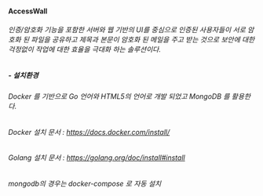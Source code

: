 #### AccessWall

###### 인증/암호화 기능을 포함한 서버와 웹 기반의 UI를 중심으로 인증된 사용자들이 서로 암호화 된 파일을 공유하고 제목과 본문이 암호화 된 메일을 주고 받는 것으로 보안에 대한 걱정없이 작업에 대한 효율을 극대화 하는 솔루션이다.

##### - 설치환경

###### Docker 를 기반으로 Go 언어와 HTML5의 언어로 개발 되었고 MongoDB 를 활용한다. 

###### Docker 설치 문서 : <https://docs.docker.com/install/>

###### Golang 설치 문서 : <https://golang.org/doc/install#install>

###### mongodb의 경우는 docker-compose 로 자동 설치
